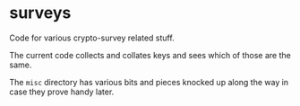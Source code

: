 # surveys

Code for various crypto-survey related stuff. 

The current code collects and collates keys and sees which of those
are the same. 

The ```misc``` directory has various bits and pieces knocked up along
the way in case they prove handy later.


